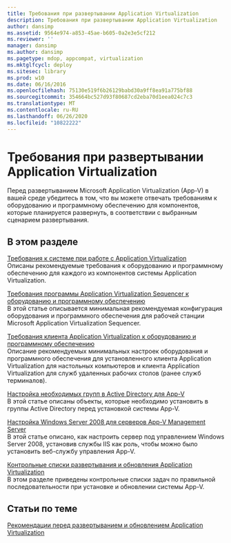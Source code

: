 ```yaml
---
title: Требования при развертывании Application Virtualization
description: Требования при развертывании Application Virtualization
author: dansimp
ms.assetid: 9564e974-a853-45ae-b605-0a2e3e5cf212
ms.reviewer: ''
manager: dansimp
ms.author: dansimp
ms.pagetype: mdop, appcompat, virtualization
ms.mktglfcycl: deploy
ms.sitesec: library
ms.prod: w10
ms.date: 06/16/2016
ms.openlocfilehash: 75130e519f6b26129babd30a9ff8ea91a775bf88
ms.sourcegitcommit: 354664bc527d93f80687cd2eba70d1eea024c7c3
ms.translationtype: MT
ms.contentlocale: ru-RU
ms.lasthandoff: 06/26/2020
ms.locfileid: "10822222"
---
```

# Требования при развертывании Application Virtualization


Перед развертыванием Microsoft Application Virtualization (App-V) в вашей среде убедитесь в том, что вы можете отвечать требованиям к оборудованию и программному обеспечению для компонентов, которые планируется развернуть, в соответствии с выбранным сценарием развертывания.

## В этом разделе


<a href="" id="application-virtualization-system-requirements"></a>[Требования к системе при работе с Application Virtualization](application-virtualization-system-requirements.md)  
Описаны рекомендуемые требования к оборудованию и программному обеспечению для каждого из компонентов системы Application Virtualization.

<a href="" id="application-virtualization-sequencer-hardware-and-software-requirements"></a>[Требования программы Application Virtualization Sequencer к оборудованию и программному обеспечению](application-virtualization-sequencer-hardware-and-software-requirements.md)  
В этой статье описывается минимальная рекомендуемая конфигурация оборудования и программного обеспечения для рабочей станции Microsoft Application Virtualization Sequencer.

<a href="" id="application-virtualization-client-hardware-and-software-requirements"></a>[Требования клиента Application Virtualization к оборудованию и программному обеспечению](application-virtualization-client-hardware-and-software-requirements.md)  
Описание рекомендуемых минимальных настроек оборудования и программного обеспечения для установленного клиента Application Virtualization для настольных компьютеров и клиента Application Virtualization для служб удаленных рабочих столов (ранее служб терминалов).

<a href="" id="configuring-prerequisite-groups-in-active-directory-for-app-v"></a>[Настройка необходимых групп в Active Directory для App-V](configuring-prerequisite-groups-in-active-directory-for-app-v.md)  
В этой статье описаны объекты, которые необходимо установить в группы Active Directory перед установкой системы App-V.

<a href="" id="how-to-configure-windows-server-2008-for-app-v-management-servers"></a>[Настройка Windows Server 2008 для серверов App-V Management Server](how-to-configure-windows-server-2008-for-app-v-management-servers.md)  
В этой статье описано, как настроить сервер под управлением Windows Server 2008, установив службы IIS как роль, чтобы можно было установить веб-службу управления App-V.

<a href="" id="application-virtualization-deployment-and-upgrade-checklists"></a>[Контрольные списки развертывания и обновления Application Virtualization](application-virtualization-deployment-and-upgrade-checklists.md)  
В этом разделе приведены контрольные списки задач по правильной последовательности при установке и обновлении системы App-V.

## Статьи по теме


[Рекомендации перед развертыванием и обновлением Application Virtualization](application-virtualization-deployment-and-upgrade-considerations.md)

 

 





